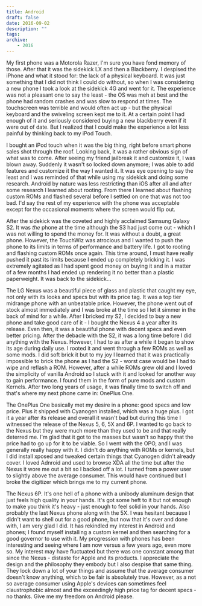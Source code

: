 ```yaml
---
title: Android
draft: false
date: 2016-09-02
description: ""
tags:
archive:
    - 2016
---
```


My first phone was a Motorola Razer, I'm sure you have fond memory of those. After that it was the sidekick LX and then a Blackberry. I despised the iPhone and what it stood for: the lack of a physical keyboard. It was just something that I did not think I could do without, so when I was considering a new phone I took a look at the sidekick 4G and went for it. The experience was not a pleasant one to say the least - the OS was meh at best and the phone had random crashes and was slow to respond at times. The touchscreen was terrible and would often act up - but the physical keyboard and the swiveling screen kept me to it. At a certain point I had enough of it and seriously considered buying a new blackberry even if it were out of date. But I realized that I could make the experience a lot less painful by thinking back to my iPod Touch.

<!-- more -->

I bought an iPod touch when it was the big thing, right before smart phone sales shot through the roof. Looking back, it was a rather obvious sign of what was to come. After seeing my friend jailbreak it and customize it, I was blown away. Suddenly it wasn't so locked down anymore; I was able to add features and customize it the way I wanted it. It was eye opening to say the least and I was reminded of that while using my sidekick and doing some research. Android by nature was less restricting than iOS after all and after some research I learned about rooting. From there I learned about flashing custom ROMs and flashed several before I settled on one that was not too bad. I'd say the rest of my experience with the phone was acceptable except for the occasional moments where the screen would flip out.

After the sidekick was the coveted and highly acclaimed Samsung Galaxy S2. It was *the* phone at the time although the S3 had just come out - which I was not willing to spend the money for. It was without a doubt, a great phone. However, the TouchWiz was atrocious and I wanted to push the phone to its limits in terms of performance and battery life. I got to rooting and flashing custom ROMs once again. This time around, I must have really pushed it past its limits because I ended up completely bricking it. I was extremely agitated as I had spent good money on buying it and in a matter of a few months I had ended up rendering it no better than a plastic paperweight. It was back to the sidekick...

The LG Nexus was a beautiful piece of glass and plastic that caught my eye, not only with its looks and specs but with its price tag. It was a top tier midrange phone with an unbeatable price. However, the phone went out of stock almost immediately and I was broke at the time so I let it simmer in the back of mind for a while. After I bricked my S2, I decided to buy a new phone and take good care of it - I bought the Nexus 4 a year after its release. Even then, it was a beautiful phone with decent specs and even better pricing. After the debacle with the S2, it was a long time before I did anything with the Nexus. However, I had to as after a while it began to show its age during daily use. I rooted it and went through a few ROMs as well as some mods. I did soft brick it but to my joy I learned that it was practically impossible to brick the phone as I had the S2 - worst case would be I had to wipe and reflash a ROM. However, after a while ROMs grew old and I loved the simplicity of vanilla Android so I stuck with it and looked for another way to gain performance. I found them in the form of pure mods and custom Kernels. After two long years of usage, it was finally time to switch off and that's where my next phone came in: OnePlus One.

The OnePlus One basically met my desire in a phone: good specs and low price. Plus it shipped with Cyanogen installed, which was a huge plus. I got it a year after its release and overall it wasn't bad but during this time I witnessed the release of the Nexus 5, 6, 5X and 6P. I wanted to go back to the Nexus but they were much more than they used to be and that really deterred me. I'm glad that it got to the masses but wasn't so happy that the price had to go up for it to be viable. So I went with the OPO, and I was generally really happy with it. I didn't do anything with ROMs or kernels, but I did install xposed and tweaked certain things that Cyanogen didn't already cover. I loved Adnroid and used to browse XDA all the time but after the Nexus it wore me out a bit so I backed off a lot. I turned from a power user to slightly above the average consumer. This would have continued but I broke the digitizer which brings me to my current phone.

The Nexus 6P. It's one hell of a phone with a unibody aluminum design that just feels high quality in your hands. It's got some heft to it but not enough to make you think it's heavy - just enough to feel solid in your hands. Also probably the last Nexus phone along with the 5X. I was hesitant because I didn't want to shell out for a good phone, but now that it's over and done with, I am very glad I did. It has rekindled my interest in Android and phones; I found myself installing a custom kernel and then searching for a good governor to use with it. My progression with phones has been interesting and seeing where I am now versus a few years ago, even more so. My interest may have fluctuated but there was one constant among that since the Nexus - distaste for Apple and its products. I appreciate the design and the philosophy they embody but I also despise that same thing. They lock down a lot of your things and assume that the average consumer doesn't know anything, which to be fair is absolutely true. However, as a not so average consumer using Apple's devices can sometimes feel claustrophobic almost and the exceedingly high price tag for decent specs - no thanks. Give me my freedom on Android please.
